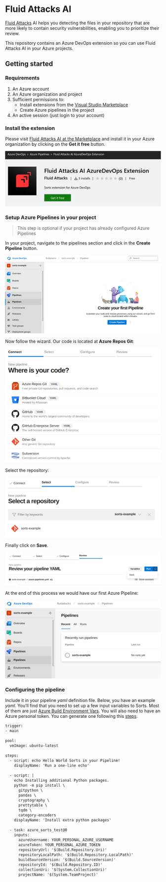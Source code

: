 # Fluid Attacks AI

[Fluid Attacks](https://fluidattacks.com) AI
helps you detecting the files in your repository
that are more likely to contain security vulnerabilities,
enabling you to prioritize their review.

This repository contains an Azure DevOps extension
so you can use Fluid Attacks AI in your Azure projects.

## Getting started

### Requirements

1. An Azure account
1. An Azure organization and project
1. Sufficient permissions to:
    - Install extensions from the
      [Visual Studio Marketplace](https://marketplace.visualstudio.com/)
    - Create Azure pipelines
      in the project
1. An active session (just login to your account)

### Install the extension

Please visit
[Fluid Attacks AI at the Marketplace](https://marketplace.visualstudio.com/items?itemName=FluidAttacks.sortsxtension)
and install it in your Azure organization
by clicking on the **Get it free** button.

![](./docs/static/get-it-free-at-the-marketplace.png)

### Setup Azure Pipelines in your project

> This step is optional
> if your project has already configured Azure Pipelines

In your project,
navigate to the pipelines section
and click in the **Create Pipeline** button.

![](./docs/static/create-pipeline-view.png)

Now follow the wizard.
Our code is located at **Azure Repos Git**:

![](./docs/static/create-pipeline-view-connect.png)

Select the repository:

![](./docs/static/create-pipeline-view-select-repo.png)

Finally click on **Save**.

![](./docs/static/create-pipeline-view-review-and-save.png)

At the end of this process we would have our first Azure Pipeline:

![](./docs/static/create-pipeline-view-finished.png)

### Configuring the pipeline

Include it in your pipeline *yaml* definition file. Below, you have an example *yaml*.
You'll find that you need to set up a few input variables to Sorts. Most of them are just [Azure Build Environment Vars](https://docs.microsoft.com/en-us/azure/devops/pipelines/build/variables?view=azure-devops&tabs=yaml#pipeline-variables-devops-services). You will also need to have an Azure personal token. You can generate one following this [steps](https://docs.microsoft.com/en-us/azure/devops/organizations/accounts/use-personal-access-tokens-to-authenticate?view=azure-devops&tabs=preview-page).

```
trigger:
- main

pool:
  vmImage: ubuntu-latest

steps:
  - script: echo Hello World Sorts in your Pipeline!
    displayName: 'Run a one-line echo'

  - script: |
    echo Installing additional Python packages.
    python -m pip install \
      gitpython \
      pandas \
      cryptography \
      prettytable \
      tqdm \
      category-encoders
    displayName: 'Install extra python packages'

  - task: azure_sorts_test@0
    inputs:
      azureUsername: YOUR_PERSONAL_AZURE_USERNAME
      azureToken: YOUR_PERSONAL_AZURE_TOKEN
      repositoryUrl: '$(Build.Repository.Uri)'
      repositoryLocalPath: '$(Build.Repository.LocalPath)'
      buildSourceVersion: '$(Build.SourceVersion)'
      repositoryId: '$(Build.Repository.ID)'
      collectionUri: '$(System.CollectionUri)'
      projectName: '$(System.TeamProject)'
```
